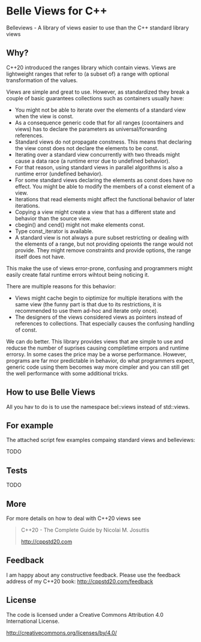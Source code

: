 # Belle Views for C++

Belleviews - A library of views easier to use than the C++ standard library views

## Why?

C++20 introduced the ranges library which contain views.
Views are lightweight ranges that refer to (a subset of) a range
with optional transformation of the values.

Views are simple and great to use.
However, as standardized they break a couple of basic guarantees collections
such as containers usually have:
- You might not be able to iterate over the elements of a standard view when the view is const.
- As a consequence generic code that for all ranges (coontainers and views)
   has to declare the parameters as universal/forwarding references.
- Standard views do not propagate constness.
   This means that declaring the view const does not declare the elements to be const.
- Iterating over a standard view concurrently with two threads might cause a data race
   (a runtime error due to undefined behavior).
- For that reason, using standard views in parallel algorithms is
   also a runtime error (undefined behavior).
- For some standard views declaring the elements as const does have no effect.
   You might be able to modify the members of a const element of a view.
- Iterations that read elements might affect the functional behavior
   of later iterations.
- Copying a view might create a view that has a different state and behavior than the source view.
- cbegin() and cend() might not make elements const.
- Type const_iterator is available.
- A standard view is not always a pure subset restricting or dealing with the elements of a range,
   but not providing opeionts the range would not provide.
   They might remove constraints and provide options, the range itself does not have. 

This make the use of views error-prone, confusing and programmers might easily create fatal runtime errors
wihtout being noticing it.

There are multiple reasons for this behavior:
- Views might cache begin to oiptimize for multiple iterations with the same view
   (the funny part is that due to its restrictions, it is recommended to use them ad-hoc
    and iterate only once).
- The designers of the views considered views as pointers instead of
   references to collections. That especially causes the confusing handling of const.

We can do better.
This library provides views that are simple to use and reducse the number of suprises causing compiletime errpors and runtime errorsy.
In some cases the price may be a worse performance.
However, programs are far mor predictable in behavior, do what programmers expect, generic code
using them becomes way more cimpler and you can still get the well performance with some additional
tricks.

## How to use Belle Views

All you hav to do is to use the namespace bel::views instead of std::views.

## For example

The attached script few examples compaing standard views and belleviews:

TODO


## Tests

TODO

## More

For more details on how to deal with C++20 views
see

>  C++20 - The Complete Guide by Nicolai M. Josuttis
>
>  http://cppstd20.com

## Feedback

I am happy about any constructive feedback.
Please use the feedback address of my C++20 book: http://cppstd20.com/feedback

## License

The code is licensed under a Creative Commons Attribution 4.0 International License.

http://creativecommons.org/licenses/by/4.0/


